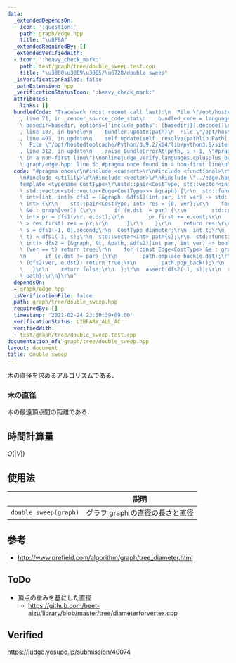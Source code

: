 ```yaml
---
data:
  _extendedDependsOn:
  - icon: ':question:'
    path: graph/edge.hpp
    title: "\u8FBA"
  _extendedRequiredBy: []
  _extendedVerifiedWith:
  - icon: ':heavy_check_mark:'
    path: test/graph/tree/double_sweep.test.cpp
    title: "\u30B0\u30E9\u30D5/\u6728/double sweep"
  _isVerificationFailed: false
  _pathExtension: hpp
  _verificationStatusIcon: ':heavy_check_mark:'
  attributes:
    links: []
  bundledCode: "Traceback (most recent call last):\n  File \"/opt/hostedtoolcache/Python/3.9.2/x64/lib/python3.9/site-packages/onlinejudge_verify/documentation/build.py\"\
    , line 71, in _render_source_code_stat\n    bundled_code = language.bundle(stat.path,\
    \ basedir=basedir, options={'include_paths': [basedir]}).decode()\n  File \"/opt/hostedtoolcache/Python/3.9.2/x64/lib/python3.9/site-packages/onlinejudge_verify/languages/cplusplus.py\"\
    , line 187, in bundle\n    bundler.update(path)\n  File \"/opt/hostedtoolcache/Python/3.9.2/x64/lib/python3.9/site-packages/onlinejudge_verify/languages/cplusplus_bundle.py\"\
    , line 401, in update\n    self.update(self._resolve(pathlib.Path(included), included_from=path))\n\
    \  File \"/opt/hostedtoolcache/Python/3.9.2/x64/lib/python3.9/site-packages/onlinejudge_verify/languages/cplusplus_bundle.py\"\
    , line 312, in update\n    raise BundleErrorAt(path, i + 1, \"#pragma once found\
    \ in a non-first line\")\nonlinejudge_verify.languages.cplusplus_bundle.BundleErrorAt:\
    \ graph/edge.hpp: line 5: #pragma once found in a non-first line\n"
  code: "#pragma once\r\n#include <cassert>\r\n#include <functional>\r\n#include <tuple>\r\
    \n#include <utility>\r\n#include <vector>\r\n#include \"../edge.hpp\"\r\n\r\n\
    template <typename CostType>\r\nstd::pair<CostType, std::vector<int>> double_sweep(const\
    \ std::vector<std::vector<Edge<CostType>>> &graph) {\r\n  std::function<std::pair<CostType,\
    \ int>(int, int)> dfs1 = [&graph, &dfs1](int par, int ver) -> std::pair<CostType,\
    \ int> {\r\n    std::pair<CostType, int> res = {0, ver};\r\n    for (const Edge<CostType>\
    \ &e : graph[ver]) {\r\n      if (e.dst != par) {\r\n        std::pair<CostType,\
    \ int> pr = dfs1(ver, e.dst);\r\n        pr.first += e.cost;\r\n        if (pr.first\
    \ > res.first) res = pr;\r\n      }\r\n    }\r\n    return res;\r\n  };\r\n  int\
    \ s = dfs1(-1, 0).second;\r\n  CostType diameter;\r\n  int t;\r\n  std::tie(diameter,\
    \ t) = dfs1(-1, s);\r\n  std::vector<int> path{s};\r\n  std::function<bool(int,\
    \ int)> dfs2 = [&graph, &t, &path, &dfs2](int par, int ver) -> bool {\r\n    if\
    \ (ver == t) return true;\r\n    for (const Edge<CostType> &e : graph[ver]) {\r\
    \n      if (e.dst != par) {\r\n        path.emplace_back(e.dst);\r\n        if\
    \ (dfs2(ver, e.dst)) return true;\r\n        path.pop_back();\r\n      }\r\n \
    \   }\r\n    return false;\r\n  };\r\n  assert(dfs2(-1, s));\r\n  return {diameter,\
    \ path};\r\n}\r\n"
  dependsOn:
  - graph/edge.hpp
  isVerificationFile: false
  path: graph/tree/double_sweep.hpp
  requiredBy: []
  timestamp: '2021-02-24 23:50:39+09:00'
  verificationStatus: LIBRARY_ALL_AC
  verifiedWith:
  - test/graph/tree/double_sweep.test.cpp
documentation_of: graph/tree/double_sweep.hpp
layout: document
title: double sweep
---
```


木の直径を求めるアルゴリズムである．


### 木の直径

木の最遠頂点間の距離である．


## 時間計算量

$O(\lvert V \rvert)$


## 使用法

||説明|
|:--:|:--:|
|`double_sweep(graph)`|グラフ $\mathrm{graph}$ の直径の長さと直径|


## 参考

- http://www.prefield.com/algorithm/graph/tree_diameter.html


## ToDo

- 頂点の重みを基にした直径
  - https://github.com/beet-aizu/library/blob/master/tree/diameterforvertex.cpp


## Verified

https://judge.yosupo.jp/submission/40074
